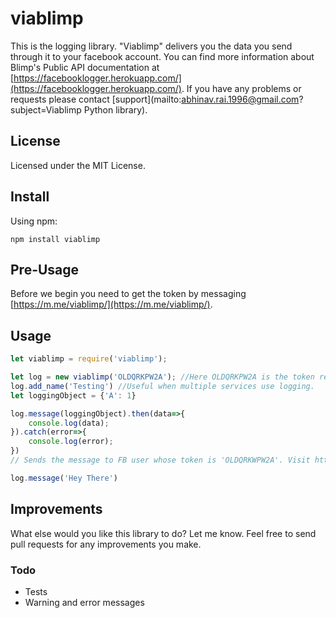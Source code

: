 # viablimp #

This is the logging library. "Viablimp" delivers you the data you send through it to your facebook account. You can find more information about Blimp's Public API documentation at [https://facebooklogger.herokuapp.com/](https://facebooklogger.herokuapp.com/).
If you have any problems or requests please contact [support](mailto:abhinav.rai.1996@gmail.com?subject=Viablimp Python library).


## License ##
Licensed under the MIT License.

## Install ##

Using npm:

```
npm install viablimp
```

## Pre-Usage ##

Before we begin you need to get the token by messaging [https://m.me/viablimp/](https://m.me/viablimp/).

## Usage ##

```javascript
let viablimp = require('viablimp');

let log = new viablimp('OLDQRKPW2A'); //Here OLDQRKPW2A is the token received
log.add_name('Testing')	//Useful when multiple services use logging.
let loggingObject = {'A': 1}

log.message(loggingObject).then(data=>{
	console.log(data);
}).catch(error=>{
	console.log(error);
})
// Sends the message to FB user whose token is 'OLDQRKWPW2A'. Visit https://m.me/viablimp to get your token.

log.message('Hey There')
```

## Improvements
What else would you like this library to do? Let me know. Feel free to send pull requests for any improvements you make.

### Todo
* Tests
* Warning and error messages
